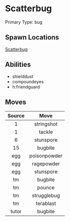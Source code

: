 # Scatterbug  
Primary Type: bug  
  
## Spawn Locations  
[Scatterbug](/data/spawn_presets/scatterbug.md)  
  
## Abilities  
  * shielddust
  * compoundeyes
  * h:friendguard
  
  
## Moves  
  
| Source | Move |  
|:---:|:---:|  
| 1 | stringshot |  
| 1 | tackle |  
| 6 | stunspore |  
| 15 | bugbite |  
| egg | poisonpowder |  
| egg | ragepowder |  
| egg | stunspore |  
| tm | bugbite |  
| tm | pounce |  
| tm | strugglebug |  
| tm | terablast |  
| tutor | bugbite |  
  
